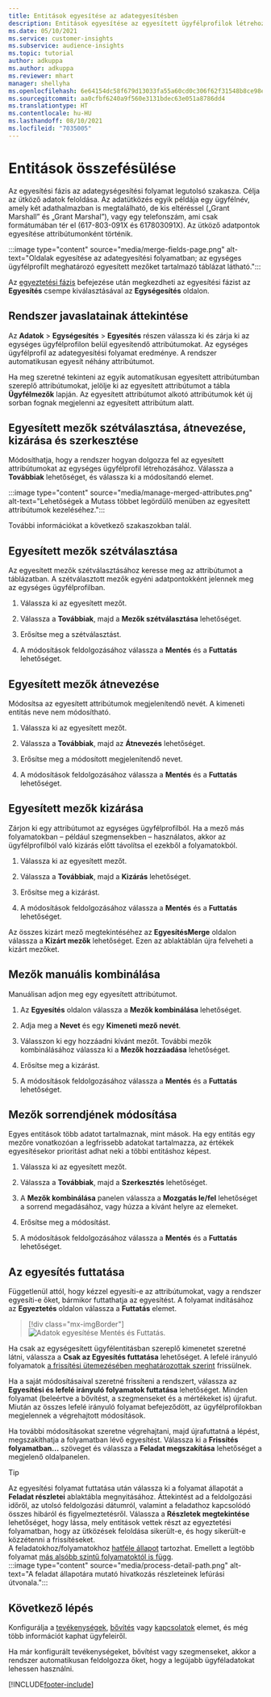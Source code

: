 ```yaml
---
title: Entitások egyesítése az adategyesítésben
description: Entitások egyesítése az egyesített ügyfélprofilok létrehozásához.
ms.date: 05/10/2021
ms.service: customer-insights
ms.subservice: audience-insights
ms.topic: tutorial
author: adkuppa
ms.author: adkuppa
ms.reviewer: mhart
manager: shellyha
ms.openlocfilehash: 6e64154dc58f679d13033fa55a60cd0c306f62f31548b8ce98ea1ed5f423b3e9
ms.sourcegitcommit: aa0cfbf6240a9f560e3131bdec63e051a8786dd4
ms.translationtype: HT
ms.contentlocale: hu-HU
ms.lasthandoff: 08/10/2021
ms.locfileid: "7035005"
---
```

# <a name="merge-entities"></a>Entitások összefésülése

Az egyesítési fázis az adategységesítési folyamat legutolsó szakasza. Célja az ütköző adatok feloldása. Az adatütközés egyik példája egy ügyfélnév, amely két adathalmazban is megtalálható, de kis eltéréssel („Grant Marshall” és „Grant Marshal”), vagy egy telefonszám, ami csak formátumában tér el (617-803-091X és 617803091X). Az ütköző adatpontok egyesítése attribútumonként történik.

:::image type="content" source="media/merge-fields-page.png" alt-text="Oldalak egyesítése az adategyesítési folyamatban; az egységes ügyfélprofilt meghatározó egyesített mezőket tartalmazó táblázat látható.":::

Az [egyeztetési fázis](match-entities.md) befejezése után megkezdheti az egyesítési fázist az **Egyesítés** csempe kiválasztásával az **Egységesítés** oldalon.

## <a name="review-system-recommendations"></a>Rendszer javaslatainak áttekintése

Az **Adatok** > **Egységesítés** > **Egyesítés** részen válassza ki és zárja ki az egységes ügyfélprofilon belül egyesítendő attribútumokat. Az egységes ügyfélprofil az adategyesítési folyamat eredménye. A rendszer automatikusan egyesít néhány attribútumot.

Ha meg szeretné tekinteni az egyik automatikusan egyesített attribútumban szereplő attribútumokat, jelölje ki az egyesített attribútumot a tábla **Ügyfélmezők** lapján. Az egyesített attribútumot alkotó attribútumok két új sorban fognak megjelenni az egyesített attribútum alatt.

## <a name="separate-rename-exclude-and-edit-merged-fields"></a>Egyesített mezők szétválasztása, átnevezése, kizárása és szerkesztése

Módosíthatja, hogy a rendszer hogyan dolgozza fel az egyesített attribútumokat az egységes ügyfélprofil létrehozásához. Válassza a **Továbbiak** lehetőséget, és válassza ki a módosítandó elemet.

:::image type="content" source="media/manage-merged-attributes.png" alt-text="Lehetőségek a Mutass többet legördülő menüben az egyesített attribútumok kezeléséhez.":::

További információkat a következő szakaszokban talál.

## <a name="separate-merged-fields"></a>Egyesített mezők szétválasztása

Az egyesített mezők szétválasztásához keresse meg az attribútumot a táblázatban. A szétválasztott mezők egyéni adatpontokként jelennek meg az egységes ügyfélprofilban. 

1. Válassza ki az egyesített mezőt.
  
1. Válassza a **Továbbiak**, majd a **Mezők szétválasztása** lehetőséget.
 
1. Erősítse meg a szétválasztást.

1. A módosítások feldolgozásához válassza a **Mentés** és a **Futtatás** lehetőséget.

## <a name="rename-merged-fields"></a>Egyesített mezők átnevezése

Módosítsa az egyesített attribútumok megjelenítendő nevét. A kimeneti entitás neve nem módosítható.

1. Válassza ki az egyesített mezőt.
  
1. Válassza a **Továbbiak**, majd az **Átnevezés** lehetőséget.

1. Erősítse meg a módosított megjelenítendő nevet. 

1. A módosítások feldolgozásához válassza a **Mentés** és a **Futtatás** lehetőséget.

## <a name="exclude-merged-fields"></a>Egyesített mezők kizárása

Zárjon ki egy attribútumot az egységes ügyfélprofilból. Ha a mező más folyamatokban – például szegmensekben – használatos, akkor az ügyfélprofilból való kizárás előtt távolítsa el ezekből a folyamatokból. 

1. Válassza ki az egyesített mezőt.
  
1. Válassza a **Továbbiak**, majd a **Kizárás** lehetőséget.

1. Erősítse meg a kizárást.

1. A módosítások feldolgozásához válassza a **Mentés** és a **Futtatás** lehetőséget. 

Az összes kizárt mező megtekintéséhez az **EgyesítésMerge** oldalon válassza a **Kizárt mezők** lehetőséget. Ezen az ablaktáblán újra felveheti a kizárt mezőket.

## <a name="manually-combine-fields"></a>Mezők manuális kombinálása

Manuálisan adjon meg egy egyesített attribútumot. 

1. Az **Egyesítés** oldalon válassza a **Mezők kombinálása** lehetőséget.

1. Adja meg a **Nevet** és egy **Kimeneti mező nevét**.

1. Válasszon ki egy hozzáadni kívánt mezőt. További mezők kombinálásához válassza ki a **Mezők hozzáadása** lehetőséget.

1. Erősítse meg a kizárást.

1. A módosítások feldolgozásához válassza a **Mentés** és a **Futtatás** lehetőséget. 

## <a name="change-the-order-of-fields"></a>Mezők sorrendjének módosítása

Egyes entitások több adatot tartalmaznak, mint mások. Ha egy entitás egy mezőre vonatkozóan a legfrissebb adatokat tartalmazza, az értékek egyesítésekor prioritást adhat neki a többi entitáshoz képest.

1. Válassza ki az egyesített mezőt.
  
1. Válassza a **Továbbiak**, majd a **Szerkesztés** lehetőséget.

1. A **Mezők kombinálása** panelen válassza a **Mozgatás le/fel** lehetőséget a sorrend megadásához, vagy húzza a kívánt helyre az elemeket.

1. Erősítse meg a módosítást.

1. A módosítások feldolgozásához válassza a **Mentés** és a **Futtatás** lehetőséget.

## <a name="run-your-merge"></a>Az egyesítés futtatása

Függetlenül attól, hogy kézzel egyesíti-e az attribútumokat, vagy a rendszer egyesíti-e őket, bármikor futtathatja az egyesítést. A folyamat indításához az **Egyeztetés** oldalon válassza a **Futtatás** elemet.

> [!div class="mx-imgBorder"]
> ![Adatok egyesítése Mentés és Futtatás.](media/configure-data-merge-save-run.png "Adatok egyesítése Mentés és Futtatás")

Ha csak az egységesített ügyfélentitásban szereplő kimenetet szeretné látni, válassza a **Csak az Egyesítés futtatása** lehetőséget. A lefelé irányuló folyamatok [a frissítési ütemezésében meghatározottak szerint](system.md#schedule-tab) frissülnek.

Ha a saját módosításaival szeretné frissíteni a rendszert, válassza az **Egyesítési és lefelé irányuló folyamatok futtatása** lehetőséget. Minden folyamat (beleértve a bővítést, a szegmenseket és a mértékeket is) újrafut. Miután az összes lefelé irányuló folyamat befejeződött, az ügyfélprofilokban megjelennek a végrehajtott módosítások.

Ha további módosításokat szeretne végrehajtani, majd újrafuttatná a lépést, megszakíthatja a folyamatban lévő egyesítést. Válassza ki a **Frissítés folyamatban...** szöveget és válassza a **Feladat megszakítása** lehetőséget a megjelenő oldalpanelen.

> [!TIP]
> Az egyesítési folyamat futtatása után válassza ki a folyamat állapotát a **Feladat részletei** ablaktábla megnyitásához. Áttekintést ad a feldolgozási időről, az utolsó feldolgozási dátumról, valamint a feladathoz kapcsolódó összes hibáról és figyelmeztetésről. Válassza a **Részletek megtekintése** lehetőséget, hogy lássa, mely entitások vettek részt az egyeztetési folyamatban, hogy az ütközések feloldása sikerült-e, és hogy sikerült-e közzétenni a frissítéseket.  
> A feladatokhoz/folyamatokhoz [hatféle állapot](system.md#status-types) tartozhat. Emellett a legtöbb folyamat [más alsóbb szintű folyamatoktól is függ](system.md#refresh-policies).  
> :::image type="content" source="media/process-detail-path.png" alt-text="A feladat állapotára mutató hivatkozás részleteinek lefúrási útvonala.":::

## <a name="next-step"></a>Következő lépés

Konfigurálja a [tevékenységek](activities.md), [bővítés](enrichment-hub.md) vagy [kapcsolatok](relationships.md) elemet, és még több információt kaphat ügyfeleiről.

Ha már konfigurált tevékenységeket, bővítést vagy szegmenseket, akkor a rendszer automatikusan feldolgozza őket, hogy a legújabb ügyféladatokat lehessen használni.

[!INCLUDE[footer-include](../includes/footer-banner.md)]
